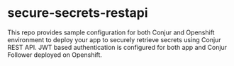 # secure-secrets-restapi
This repo provides sample configuration for both Conjur and Openshift environment to deploy your app to securely retrieve secrets using Conjur REST API. JWT based authentication is configured for both app and Conjur Follower deployed on Openshift.
